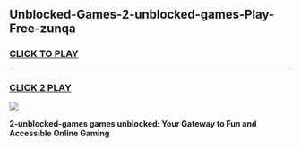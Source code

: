 
## Unblocked-Games-2-unblocked-games-Play-Free-zunqa
<h3>
<a href="https://premium76.site?title=2-unblocked-games&ref=17A">CLICK TO PLAY</a></h3>
<hr>

<h3>
<a href="https://premium76.site?title=2-unblocked-games&ref=17A">CLICK 2 PLAY</a>
  
</h3>

<a href="https://premium76.site?title=2-unblocked-games&ref=17A"><img src="https://clearcache.store/games.png"></a>


**2-unblocked-games games unblocked: Your Gateway to Fun and Accessible Online Gaming**
